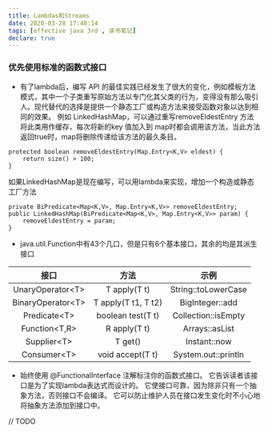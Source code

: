 ```yaml
---
title: Lambdas和Streams
date: 2020-03-28 17:40:14
tags: [effective java 3rd , 读书笔记]
declare: true
---
```

###  优先使用标准的函数式接口
+ 有了lambda后，编写 API 的最佳实践已经发生了很大的变化，例如模板方法模式，其中一个子类重写原始方法以专门化其父类的行为，变得没有那么吸引人。现代替代的选择是提供一个静态工厂或构造方法来接受函数对象以达到相同的效果。
例如 LinkedHashMap，可以通过重写removeEldestEntry 方法将此类用作缓存，每次将新的key 值加入到 map时都会调用该方法，当此方法返回true时，map将删除传递给该方法的最久条目。
<!-- more -->
```
protected boolean removeEldestEntry(Map.Entry<K,V> eldest) {
    return size() > 100;
}
```
如果LinkedHashMap是现在编写，可以用lambda来实现，增加一个构造或静态工厂方法
```
private BiPredicate<Map<K,V>, Map.Entry<K,V>> removeEldestEntry;
public LinkedHashMap(BiPredicate<Map<K,V>, Map.Entry<K,V>> param) {
    removeEldestEntry = param;
}
```
+ java.util.Function中有43个几口，但是只有6个基本接口，其余的均是其派生接口

接口 | 方法 |  示例
:-: | :-: | :-: 
UnaryOperator&lt;T&gt; | T apply(T t) |  String::toLowerCase
BinaryOperator&lt;T&gt; | T apply(T t1, T t2) |  BigInteger::add
Predicate&lt;T&gt; | boolean test(T t) |  Collection::isEmpty
Function&lt;T,R&gt; | R apply(T t) |  Arrays::asList
Supplier&lt;T&gt; | T get()  |  Instant::now
Consumer&lt;T&gt; | void accept(T t) |  System.out::println

+ 始终使用 @FunctionalInterface 注解标注你的函数式接口。
它告诉读者该接口是为了实现lambda表达式而设计的。 
它使接口可靠，因为除非只有一个抽象方法，否则接口不会编译。 
它可以防止维护人员在接口发生变化时不小心地将抽象方法添加到接口中。 

// TODO
